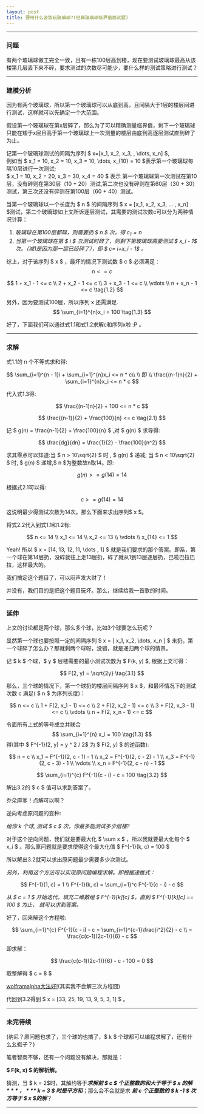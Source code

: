 ```yaml
---
layout: post
title: 要用什么姿势玩玻璃球?(经典玻璃球临界值面试题)
---
```


***
### 问题 ###
有两个玻璃球做工完全一致，且有一栋100层高到楼，现在要测试玻璃球最高从该楼第几层丢下来不碎，要求测试的次数尽可能少，要什么样的测试策略进行测试？  

***
### 建模分析 ###
因为有两个玻璃球，所以第一个玻璃球可以从底到高，且间隔大于1层的楼层间进行测试，这样就可以先确定一个大范围。

假设第一个玻璃球在第x层碎了，那么为了可以精确测量临界值，剩下一个玻璃球只能在矮于x层且高于第一个玻璃球上一次测量的楼层由底到高逐层测试直到碎了为止。

记第一个玻璃球测试的间隔为序列 $ x=[x_1, x_2, x_3,  , \dots, x_n] $,  
例如当 $ x_1 = 10, x_2 = 10, x_3 = 10, \dots, x_{10} = 10 $表示第一个玻璃球每隔10层进行一次测试;  
$ x_1 = 10, x_2 = 20, x_3 = 30, x_4 = 40 $ 表示 第一个玻璃球第一次测试在第10层，没有碎则在第30层（10 + 20）测试,第二次也没有碎则在第60层（30 + 30）测试，第三次还没有碎则在第100层（60 + 40）测试。  


当第一个玻璃球以一个长度为 $ n $ 的间隔序列 $ x = [x_1, x_2, x_3, ... , x_n] $测试，第二个玻璃球如上文所诉逐层测试，其需要的测试次数c可以分为两种情况计算：  
1. *玻璃球在第100层都碎，则需要扔 $ n $ 次，得 $c_ 1= n$*
2. *当第一个玻璃球在第 $ i $ 次测试时碎了，则剩下第玻璃球需要测试 $ x_i - 1$ 次。（减1是因为那一层已经碎了），即 $ c= i+x_i - 1$ 。*

综上，对于该序列 $ x $ ，最坏的情况下测试数 $ c $ 必须满足：
$$
n <= c \tag{1.1}
$$

$$
1 + x_1 - 1 <= c \\
2 + x_2 - 1 <= c \\
3 + x_3 - 1 <= c \\
\vdots \\
n + x_n - 1 <= c \tag{1.2}
$$


另外，因为要测试100层，所以序列 x 还需满足.  
$$
\sum_{i=1}^{n}x_i = 100 \tag{1.3}
$$


好了，下面我们可以通过式1.1和式1.2求解c和序列x啦 :P 。  



***

### 求解 ###

式1.1的 n 个不等式求和得:  


$$
\sum_{i=1}^{n - 1}i + \sum_{i=1}^{n}x_i <= n * c\\
\\
即
\\
\frac{(n-1)n}{2} + \sum_{i=1}^{n}x_i <= n * c
$$


代入式1.3得:  


$$
\frac{(n-1)n}{2} + 100 <= n * c
$$

$$
\frac{(n-1)}{2} + \frac{100}{n} <= c \tag{2.1}
$$


记 $ g(n) = \frac{n-1}{2} + \frac{100}{n} $ ,对 $ g(n) $ 求导得:  


$$
\frac{dg}{dn} = \frac{1}{2} - \frac{100}{n^2}
$$


求其零点可以知道:当 $ n > 10\sqrt{2} $ 时  , $  g(n) $ 递减; 当 $  n < 10\sqrt{2} $ 时, $ g(n) $ 递增,$ n $为整数故n取14。即:  


$$
g(n) >= g(14) = 14
$$



根据式2.1可以得:  


$$
c >= g(14) = 14 \tag{2.2}
$$


这说明最少得测试次数为14次。那么下面来求出序列$ x $。  

将式2.2代入到式1.1和1.2有:  


$$
n <= 14 \\
x_1 <= 14 \\
x_2 <= 13 \\
\vdots \\
x_{14} <= 1
$$


Yeah! 所以 $ x = [14, 13, 12, 11, \dots , 1] $ 就是我们要求的那个答案。即系，第一个球在第14层扔，没碎就往上走13层扔，碎了就从1到13层逐层扔，巴啦巴拉巴拉，这样最大的。

我们搞定这个题目了，可以闷声发大财了！

并没有，我们目的是把这个题目玩坏。那么，继续给我一首歌的时间。

***

### 延伸 ###

上文的讨论都是两个球，那么多个球，比如3个球要怎么玩呢？

显然第一个球也要按照一定的间隔序列 $ x = [ x_1, x_2, \dots, x_n ] $ 来扔。第一个球碎了怎么办？那就剩两个球呀，没错，就是递归两个球的情景。

记 $ k $ 个球，$ y $ 层楼需要的最小测试次数为 $ F(k, y) $, 根据上文可得：  


$$
F(2, y) = \sqrt{2y} \tag{3.1}
$$


那么，三个球的情况下，第一个球扔的楼层间隔序列 $ x $，和最坏情况下的测试次数 c 满足( $ n $ 为序列长度)：  


$$
n <= c \\
1 + F(2, x_1 - 1) <= c \\
2 + F(2, x_2 - 1) <= c \\
3 + F(2, x_3 - 1) <= c \\
\vdots \\
n + F(2, x_n - 1) <= c 
$$


令面所有上式的等号成立并联合
$$
\sum_{i=1}^{n} x_i = 100 \tag{1.3} 
$$
得(其中 $ F^{-1}(2, y) =  y ^ 2 / 2$ 为 $ F(2, y) $ 的逆函数):


$$
n = c \\
x_1 = F^{-1}(2, c - 1) - 1 \\
x_2 = F^{-1}(2, c - 2) - 1 \\
x_3 = F^{-1}(2, c - 3) - 1 \\
\vdots \\
x_n = F^{-1}(2, c - n) - 1
$$

$$
\sum_{i=1}^{c} F^{-1}(c - i) - c = 100 \tag{3.2}
$$




解出3.2的 $ c $ 值可以求到答案了。

乔朵麻爹！点解可以啊？

逆向考虑原问题的变种:  

*给你 $k$ 个球, 测试 $ c $ 次，你最多能测试多少层楼?*

对于这个逆向问题，我们就是要最大化 $ \sum x $ ，所以我就要最大化每个 $ x_i $ 。那么原问题就是要求使得这个最大化值      $ F^{-1}(k, c) = 100 $

所以解出3.2就可以求出原问题最少需要多少次测试。

*另外，利用这个方法可以实现原问题编程求解。即根据递推式：*  


$$
F^{-1}(1, c) = 1 \\
F^{-1}(k, c) = \sum_{i=1}^c F^{-1}(c - i) - c
$$


*从 $  c = 1 $ 开始迭代，填充二维数组 $ F^{-1}[k][c] $，直到 $ F^{-1}[k][c] == 100 $ 为止， 就可以求到答案。*

好了，回来解这个方程啦:  


$$
\sum_{i=1}^{c} F^{-1}(c - i) - c 
= \sum_{i=1}^{c-1}\frac{i^2}{2} - c \\
= \frac{c(c-1)(2c-1)}{6} - c
$$


即求解：	


$$
\frac{c(c-1)(2c-1)}{6} - c - 100 = 0
$$


取整解得 $ c = 8 $ 

[wolframalpha大法好!](https://www.wolframalpha.com/input/?i=x(x-1)(2x+-+1)%2F6+-+x+-+100+%3D+0)(其实我不会解三次方程囧)

代回到3.2得到 $ x = [33, 25, 19, 13, 9, 5, 3, 1] $ 。



***



### 未完待续

(纳尼？原问题也求了，三个球的也搞了，$ k $ 个球都可以编程求解了，还有什么幺蛾子？)

笔者智商不够，还有一个问题没有解决，那就是：

 **$ F(k, x) $ 的解析解。**

猜测，当 $ k = 2$时，其解约等于***求解前 $ c $ 个正整数的和大于等于 $ x $的解***，***$ k = 3 $ 时是平方和***；那么会不会就是求 ***前 $c$ 个正整数的 $ k -1 $ 次方等于 $ x $的解***？



***



